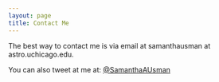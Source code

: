 ```yaml
---
layout: page
title: Contact Me
---
```


The best way to contact me is via email at samanthausman at astro.uchicago.edu.
 
You can also tweet at me at: [@SamanthaAUsman](https://twitter.com/SamanthaAUsman)

